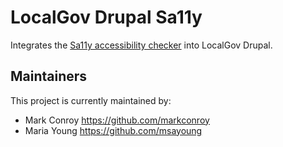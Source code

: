 # LocalGov Drupal Sa11y

Integrates the [Sa11y accessibility checker](https://sa11y.netlify.app/) into LocalGov Drupal.

## Maintainers

This project is currently maintained by: 

 - Mark Conroy https://github.com/markconroy
 - Maria Young https://github.com/msayoung
